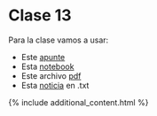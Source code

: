# Clase 13 

Para la clase vamos a usar:
- Este [apunte](./clase13.md)
- Esta [notebook](./clase13.ipynb)
- Este archivo [pdf](./clase-13.pdf)
- Esta [noticia](./noticia1.txt) en .txt

{% include additional_content.html %}